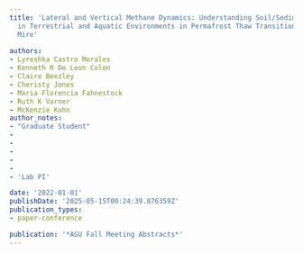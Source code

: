 ```yaml
---
title: 'Lateral and Vertical Methane Dynamics: Understanding Soil/Sediment Biogeochemistry
  in Terrestrial and Aquatic Environments in Permafrost Thaw Transitions, Stordalen
  Mire'
  
authors:
- Lyreshka Castro Morales
- Kenneth R De Leon Colon
- Claire Beezley
- Cheristy Jones
- Maria Florencia Fahnestock
- Ruth K Varner
- McKenzie Kuhn
author_notes:
- "Graduate Student"
- 
- 
- 
- 
- 
- 'Lab PI'

date: '2022-01-01'
publishDate: '2025-05-15T00:24:39.876359Z'
publication_types:
- paper-conference

publication: '*AGU Fall Meeting Abstracts*'
---
```

